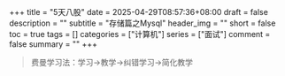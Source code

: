 +++
title = "5天八股"
date = 2025-04-29T08:57:36+08:00
draft = false
description = ""
subtitle = "存储篇之Mysql"
header_img = ""
short = false
toc = true
tags = []
categories = ["计算机"]
series = ["面试"]
comment = false
summary = ""
+++

> 费曼学习法：学习->教学->纠错学习->简化教学




